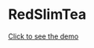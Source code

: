 # RedSlimTea 

<a href = "https://sonfinity-poland.github.io/Odchudzanie__RedSlimTea--Third">Click to see the demo</a>
